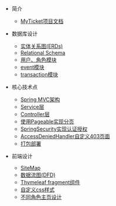 - 简介
  - [MyTicket项目文档](README.md)

- 数据库设计

  - [实体关系图(ERDs)](ERDs.md)
  - [Relational Schema](Schema.md)
  - [用户、角色模块](user_role.md)
  - [event模块](event.md)
  - [transaction模块](transaction.md)

- 核心技术点

  - [Spring MVC架构](mvc.md)
  - [Service层](service.md)
  - [Controller层](controller.md)
  - [使用Pageable实现分页](pagination.md)
  - [SpringSecurity实现认证授权](security.md)
  - [AccessDeniedHandler自定义403页面](403.md)
  - [打包部署](deploy.md)

- 前端设计

  - [SiteMap](sitemap.md)
  - [数据流图(DFD)](data_flow.md)
  - [Thymeleaf fragment组件](fragments.md)
  - [自定义css样式](css.md)
  - [不同角色主页设计](dashboard.md)
